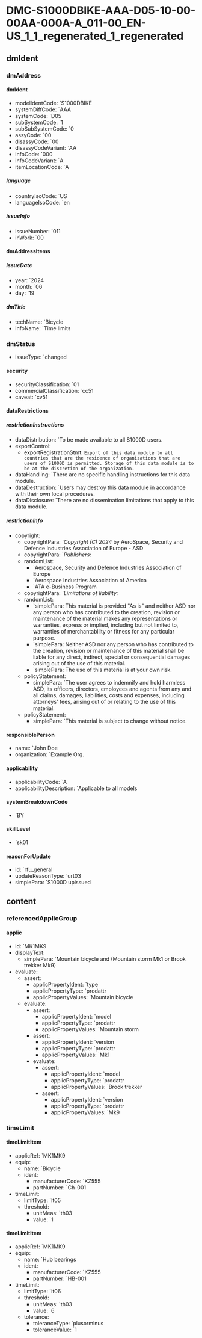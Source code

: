 # DMC-S1000DBIKE-AAA-D05-10-00-00AA-000A-A_011-00_EN-US_1_1_regenerated_1_regenerated

## dmIdent

### dmAddress

#### dmIdent

*   modelIdentCode: `S1000DBIKE
*   systemDiffCode: `AAA
*   systemCode: `D05
*   subSystemCode: `1
*   subSubSystemCode: `0
*   assyCode: `00
*   disassyCode: `00
*   disassyCodeVariant: `AA
*   infoCode: `000
*   infoCodeVariant: `A
*   itemLocationCode: `A
##### language

*   countryIsoCode: `US
*   languageIsoCode: `en
##### issueInfo

*   issueNumber: `011
*   inWork: `00
#### dmAddressItems

##### issueDate

*   year: `2024
*   month: `06
*   day: `19
##### dmTitle

*   techName: `Bicycle
*   infoName: `Time limits
### dmStatus

*   issueType: `changed
#### security

*   securityClassification: `01
*   commercialClassification: `cc51
*   caveat: `cv51
#### dataRestrictions

##### restrictionInstructions

*   dataDistribution: `To be made available to all S1000D users.
*   exportControl:
    *   exportRegistrationStmt:
        ``
        Export of this data module to all countries that are the residence of organizations that are users of S1000D is permitted. Storage of this data module is to be at the discretion of the organization.
        ``
*   dataHandling: `There are no specific handling instructions for this data module.
*   dataDestruction: `Users may destroy this data module in accordance with their own local procedures.
*   dataDisclosure: `There are no dissemination limitations that apply to this data module.
##### restrictionInfo

*   copyright:
    *   copyrightPara: `*Copyright (C) 2024* by AeroSpace, Security and Defence Industries Association of Europe - ASD
    *   copyrightPara: `*Publishers:*
    *   randomList:
        *   `Aerospace, Security and Defence Industries Association of Europe
        *   `Aerospace Industries Association of America
        *   `ATA e-Business Program
    *   copyrightPara: `*Limitations of liability:*
    *   randomList:
        *   `simplePara: This material is provided "As is" and neither ASD nor any person who has contributed to the creation, revision or maintenance of the material makes any representations or warranties, express or implied, including but not limited to, warranties of merchantability or fitness for any particular purpose.
        *   `simplePara: Neither ASD nor any person who has contributed to the creation, revision or maintenance of this material shall be liable for any direct, indirect, special or consequential damages arising out of the use of this material.
        *   `simplePara: The use of this material is at your own risk.
    *   policyStatement:
        *   simplePara: `The user agrees to indemnify and hold harmless ASD, its officers, directors, employees and agents from any and all claims, damages, liabilities, costs and expenses, including attorneys' fees, arising out of or relating to the use of this material.
    *   policyStatement:
        *   simplePara: `This material is subject to change without notice.
#### responsiblePerson

*   name: `John Doe
*   organization: `Example Org.
#### applicability

*   applicabilityCode: `A
*   applicabilityDescription: `Applicable to all models
#### systemBreakdownCode

*   `BY
#### skillLevel

*   `sk01
#### reasonForUpdate

*   id: `rfu_general
*   updateReasonType: `urt03
*   simplePara: `S1000D upissued
## content

### referencedApplicGroup

#### applic

*   id: `MK1MK9
*   displayText:
    *   simplePara: `Mountain bicycle and (Mountain storm Mk1 or Brook trekker Mk9)
*   evaluate:
    *   assert:
        *   applicPropertyIdent: `type
        *   applicPropertyType: `prodattr
        *   applicPropertyValues: `Mountain bicycle
    *   evaluate:
        *   assert:
            *   applicPropertyIdent: `model
            *   applicPropertyType: `prodattr
            *   applicPropertyValues: `Mountain storm
        *   assert:
            *   applicPropertyIdent: `version
            *   applicPropertyType: `prodattr
            *   applicPropertyValues: `Mk1
        *   evaluate:
            *   assert:
                *   applicPropertyIdent: `model
                *   applicPropertyType: `prodattr
                *   applicPropertyValues: `Brook trekker
            *   assert:
                *   applicPropertyIdent: `version
                *   applicPropertyType: `prodattr
                *   applicPropertyValues: `Mk9
### timeLimit

#### timeLimitItem

*   applicRef: `MK1MK9
*   equip:
    *   name: `Bicycle
    *   ident:
        *   manufacturerCode: `KZ555
        *   partNumber: `Ch-001
*   timeLimit:
    *   limitType: `lt05
    *   threshold:
        *   unitMeas: `th03
        *   value: `1
#### timeLimitItem

*   applicRef: `MK1MK9
*   equip:
    *   name: `Hub bearings
    *   ident:
        *   manufacturerCode: `KZ555
        *   partNumber: `HB-001
*   timeLimit:
    *   limitType: `lt06
    *   threshold:
        *   unitMeas: `th03
        *   value: `6
    *   tolerance:
        *   toleranceType: `plusorminus
        *   toleranceValue: `1